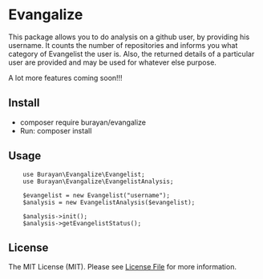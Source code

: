 Evangalize
==========

This package allows you to do analysis on a github user,
by providing his username. It counts the number of repositories
and informs you what category of Evangelist the user is.
Also, the returned details of a particular user are provided
and may be used for whatever else purpose.

A lot more features coming soon!!!

## Install

- composer require burayan/evangalize
- Run:
    composer install

## Usage

```
    use Burayan\Evangalize\Evangelist;
    use Burayan\Evangalize\EvangelistAnalysis;
    
    $evangelist = new Evangelist("username");
    $analysis = new EvangelistAnalysis($evangelist);

    $analysis->init();
    $analysis->getEvangelistStatus();
```


## License

The MIT License (MIT). Please see [License File](https://opensource.org/licenses/MIT) for more information.
